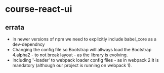 # course-react-ui #

## errata ##

* In newer versions of npm we need to explicitly include babel_core as a dev-dependncy
* Changing the config file so Bootstrap will allways load the Bootstrap 4.alpha2 - to not break layout - as the library is evolving.
* Including '-loader' to webpack loader config files - as in webpack 2 it is mandatory (although our project is running on webpack 1).
